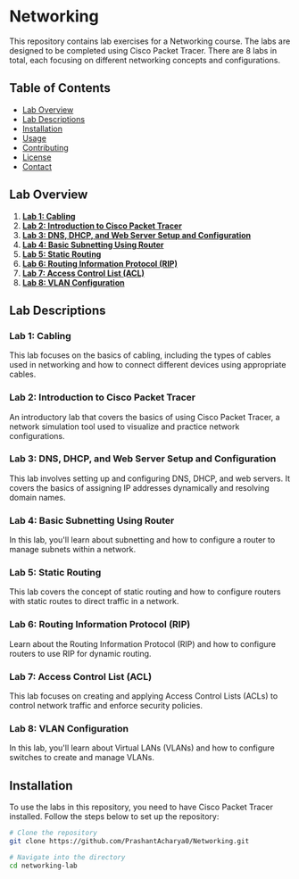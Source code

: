 # Networking

This repository contains lab exercises for a Networking course. The labs are designed to be completed using Cisco Packet Tracer. There are 8 labs in total, each focusing on different networking concepts and configurations.

## Table of Contents

- [Lab Overview](#lab-overview)
- [Lab Descriptions](#lab-descriptions)
- [Installation](#installation)
- [Usage](#usage)
- [Contributing](#contributing)
- [License](#license)
- [Contact](#contact)

## Lab Overview

1. **[Lab 1: Cabling](lab1)**
2. **[Lab 2: Introduction to Cisco Packet Tracer](lab2)**
3. **[Lab 3: DNS, DHCP, and Web Server Setup and Configuration](lab3)**
4. **[Lab 4: Basic Subnetting Using Router](lab4)**
5. **[Lab 5: Static Routing](lab5)**
6. **[Lab 6: Routing Information Protocol (RIP)](lab6)**
7. **[Lab 7: Access Control List (ACL)](lab7)**
8. **[Lab 8: VLAN Configuration](lab8)**

## Lab Descriptions

### Lab 1: Cabling
This lab focuses on the basics of cabling, including the types of cables used in networking and how to connect different devices using appropriate cables.

### Lab 2: Introduction to Cisco Packet Tracer
An introductory lab that covers the basics of using Cisco Packet Tracer, a network simulation tool used to visualize and practice network configurations.

### Lab 3: DNS, DHCP, and Web Server Setup and Configuration
This lab involves setting up and configuring DNS, DHCP, and web servers. It covers the basics of assigning IP addresses dynamically and resolving domain names.

### Lab 4: Basic Subnetting Using Router
In this lab, you'll learn about subnetting and how to configure a router to manage subnets within a network.

### Lab 5: Static Routing
This lab covers the concept of static routing and how to configure routers with static routes to direct traffic in a network.

### Lab 6: Routing Information Protocol (RIP)
Learn about the Routing Information Protocol (RIP) and how to configure routers to use RIP for dynamic routing.

### Lab 7: Access Control List (ACL)
This lab focuses on creating and applying Access Control Lists (ACLs) to control network traffic and enforce security policies.

### Lab 8: VLAN Configuration
In this lab, you'll learn about Virtual LANs (VLANs) and how to configure switches to create and manage VLANs.

## Installation

To use the labs in this repository, you need to have Cisco Packet Tracer installed. Follow the steps below to set up the repository:

```bash
# Clone the repository
git clone https://github.com/PrashantAcharya0/Networking.git

# Navigate into the directory
cd networking-lab
